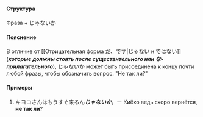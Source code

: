 #### Структура
Фраза + じゃないか
#### Пояснение
В отличие от [[Отрицательная форма だ、です|じゃない и ではない]] (***которые должны стоять после существительного или な-прилагательного***), じゃないか может быть присоединена к концу почти любой фразы, чтобы обозначить вопрос.
"Не так ли?"
#### Примеры
1. キヨコさんはもうすぐ来るん***じゃないか***。ー Киёко ведь скоро вернётся, **не так ли**?